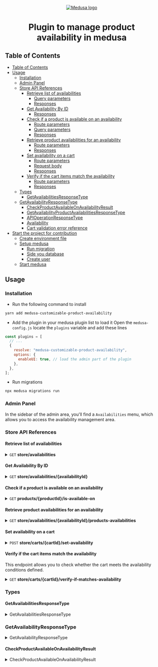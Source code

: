 <p align="center">
  <a href="https://www.medusajs.com">
  <picture>
    <source media="(prefers-color-scheme: dark)" srcset="https://user-images.githubusercontent.com/59018053/229103275-b5e482bb-4601-46e6-8142-244f531cebdb.svg">
    <source media="(prefers-color-scheme: light)" srcset="https://user-images.githubusercontent.com/59018053/229103726-e5b529a3-9b3f-4970-8a1f-c6af37f087bf.svg">
    <img alt="Medusa logo" src="https://user-images.githubusercontent.com/59018053/229103726-e5b529a3-9b3f-4970-8a1f-c6af37f087bf.svg">
    </picture>
  </a>
</p>

<h1 align="center">
  Plugin to manage product availability in medusa
</h1>

## Table of Contents

- [Table of Contents](#table-of-contents)
- [Usage](#usage)
  - [Installation](#installation)
  - [Admin Panel](#admin-panel)
  - [Store API References](#store-api-references)
    - [Retrieve list of availabilities](#retrieve-list-of-availabilities)
      - [Query parameters](#query-parameters)
      - [Responses](#responses)
    - [Get Availability By ID](#get-availability-by-id)
      - [Responses](#responses-1)
    - [Check if a product is available on an availability](#check-if-a-product-is-available-on-an-availability)
      - [Route parameters](#route-parameters)
      - [Query parameters](#query-parameters-1)
      - [Responses](#responses-2)
    - [Retrieve product availabilities for an availability](#retrieve-product-availabilities-for-an-availability)
      - [Route parameters](#route-parameters-1)
      - [Responses](#responses-3)
    - [Set availability on a cart](#set-availability-on-a-cart)
      - [Route parameters](#route-parameters-2)
      - [Request body](#request-body)
      - [Responses](#responses-4)
    - [Verify if the cart items match the availability](#verify-if-the-cart-items-match-the-availability)
      - [Route parameters](#route-parameters-3)
      - [Responses](#responses-5)
  - [Types](#types)
    - [GetAvailabilitiesResponseType](#getavailabilitiesresponsetype)
  - [GetAvailabilityResponseType](#getavailabilityresponsetype)
    - [CheckProductAvailableOnAvailabilityResult](#checkproductavailableonavailabilityresult)
    - [GetAvailabilityProductAvailabilitiesResponseType](#getavailabilityproductavailabilitiesresponsetype)
    - [APIOperationResponseType](#apioperationresponsetype)
    - [Availability](#availability)
    - [Cart validation error reference](#cart-validation-error-reference)
- [Start the project for contribution](#start-the-project-for-contribution)
  - [Create environment file](#create-environment-file)
  - [Setup medusa](#setup-medusa)
    - [Run migration](#run-migration)
    - [Side you database](#side-you-database)
    - [Create user](#create-user)
  - [Start medusa](#start-medusa)

## Usage

### Installation

- Run the following command to install

```bash
yarn add medusa-customizable-product-availability
```

- Add the plugin in your medusa plugin list to load it
  Open the `medusa-config.js` locate the `plugins` variable and add these lines

```js
const plugins = [
  // ...
  {
    resolve: "medusa-customizable-product-availability",
    options: {
      enableUI: true, // load the admin part of the plugin
    },
  },
];
```

- Run migrations

```bash
npx medusa migrations run
```

### Admin Panel

In the sidebar of the admin area, you'll find a `Availabilities` menu, which allows you to access the availability management area.

### Store API References

#### Retrieve list of availabilities

<details>
  <summary>
    <code>GET</code>
      <b>store/availabilities</b>
  </summary>

##### Query parameters

> | name       | type     | data type | description                                                                                                  |
> | ---------- | -------- | --------- | ------------------------------------------------------------------------------------------------------------ |
> | page       | optional | number    | The current page of the list. The default is `0`                                                             |
> | limit      | optional | number    | The size of the result                                                                                       |
> | forProduct | optional | string    | Allow to filter and only get availabilities related to a product. `forProduct` must be the id of the product |

##### Responses

> | http code | content-type       | response                                                        |
> | --------- | ------------------ | --------------------------------------------------------------- |
> | `200`     | `application/json` | [GetAvailabilitiesResponseType](#getavailabilitiesresponsetype) |

</details>

#### Get Availability By ID

<details>
  <summary>
    <code>GET</code>
      <b>store/availabilities/{availabilityId}</b>
  </summary>

##### Responses

> | http code | content-type       | response                                                    |
> | --------- | ------------------ | ----------------------------------------------------------- |
> | `200`     | `application/json` | [GetAvailabilityResponseType](#getavailabilityresponsetype) |

</details>

#### Check if a product is available on an availability

<details>
  <summary>
    <code>GET</code>
      <b>products/{productId}/is-available-on</b>
  </summary>

##### Route parameters

> | name      | type    | data type | description                                                |
> | --------- | ------- | --------- | ---------------------------------------------------------- |
> | productId | require | string    | The ID of the product whose availability you wish to check |

##### Query parameters

> | name           | type     | data type | description                               |
> | -------------- | -------- | --------- | ----------------------------------------- |
> | availabilityId | required | string    | The ID of the availability to be checked. |

##### Responses

> | http code | content-type       | response                                                                                |
> | --------- | ------------------ | --------------------------------------------------------------------------------------- |
> | `200`     | `application/json` | [CheckProductAvailableOnAvailabilityResult](#checkproductavailableonavailabilityresult) |

</details>

#### Retrieve product availabilities for an availability

<details>
  <summary>
    <code>GET</code>
      <b>store/availabilities/{availabilityId}/products-availabilities</b>
  </summary>

##### Route parameters

- `availabilityId` the id of the availability

##### Responses

> | http code | content-type       | response                                                                           |
> | --------- | ------------------ | ---------------------------------------------------------------------------------- |
> | `200`     | `application/json` | [GetAvailabilityProductAvailabilitiesResponseType](#getavailabilitiesresponsetype) |

</details>

#### Set availability on a cart

<details>
  <summary>
    <code>POST</code>
      <b>store/carts/{cartId}/set-availability</b>

  </summary>

##### Route parameters

- `cartId` the cart identifier on which you wish to define availability

##### Request body

> Must be a JSON object. Ensure that the `Content-Type` header is set `application/json`

> | property       | description                |
> | -------------- | -------------------------- |
> | availabilityId | The id of the availability |

##### Responses

> | http code | content-type       | response                                                                           |
> | --------- | ------------------ | ---------------------------------------------------------------------------------- |
> | `200`     | `application/json` | [GetAvailabilityProductAvailabilitiesResponseType](#getavailabilitiesresponsetype) |

</details>

#### Verify if the cart items match the availability

This endpoint allows you to check whether the cart meets the availability conditions defined.

<details>
  <summary>
    <code>GET</code>
      <b>store/carts/{cartId}/verify-if-matches-availability</b>

  </summary>

##### Route parameters

- `cartId` the cart identifier on which you wish to define availability

##### Responses

> | http code | content-type       | response                                                                         |
> | --------- | ------------------ | -------------------------------------------------------------------------------- |
> | `200`     | `application/json` | [APIOperationResponseType](#apioperationresponsetype)                            |
> | `400`     | `application/json` | [Reed more on cart validation error reference](#cart-validation-error-reference) |

</details>

### Types

#### GetAvailabilitiesResponseType

<details>
  <summary> GetAvailabilitiesResponseType </summary>

```ts
export interface GetAvailabilitiesResponseType {
  data: GetAvailabilitiesResponseData;
}

export interface GetAvailabilitiesResponseData {
  availabilities: Omit<Availability, "availabilityProducts">[];
  totalCount: number;
}
```

</details>

### GetAvailabilityResponseType

<details>
  <summary> GetAvailabilityResponseType </summary>

```ts
export interface GetAvailabilityResponseType {
  data: Omit<Availability, "availabilityProducts">;
}
```

</details>

#### CheckProductAvailableOnAvailabilityResult

<details>
  <summary> CheckProductAvailableOnAvailabilityResult </summary>

```ts
export interface CheckProductAvailableOnAvailabilityResult {
  data: {
    exists: boolean;
  };
}
```

#### GetAvailabilityProductAvailabilitiesResponseType

<details>
  <summary> GetAvailabilityProductAvailabilitiesResponseType </summary>

```ts
export interface GetAvailabilityProductAvailabilitiesResponseType {
  data: AvailabilityProduct[];
}
```

</details>

#### APIOperationResponseType

<details>
  <summary> APIOperationResponseType </summary>

```ts
export interface APIOperationResponseType {
  data: {
    success: boolean;
  };
}
```

</details>

#### Availability

<details>
  <summary> Availability </summary>

```ts
export interface Availability {
  id: string;
  created_at: Date;
  updated_at: Date;
  status: string;
  date: Date;
  availabilityProducts: AvailabilityProduct[];
}

export interface AvailabilityProduct {
  id: string;
  created_at: Date;
  updated_at: Date;
  quantity: number;
  product: Product; // medusa product
}
```

</details>

#### Cart validation error reference

The errors listed here are those related to the validation of the cart in relation to the defined availability.
The validation of the cart is done while completing it.

When a validation error is triggered, the HTTP code of the response is `422`.
And the response is in the form of

```ts
enum CartValidationErrorCode {
  AVAILABILITY_EXPIRED = "AVAILABILITY_EXPIRED",
  AVAILABILITY_INACTIVE = "AVAILABILITY_INACTIVE",
  AVAILABILITY_NOT_SET_ON_CART = "AVAILABILITY_NOT_SET_ON_CART",
  PRODUCT_NOT_AVAILABLE_ON_AVAILABILITY = "PRODUCT_NOT_AVAILABLE_ON_AVAILABILITY",
  PRODUCT_NO_LONGER_AVAILABLE_ON_AVAILABILITY = "PRODUCT_NO_LONGER_AVAILABLE_ON_AVAILABILITY",
  AVAILABLE_QUANTITY_EXCEEDED = "AVAILABLE_QUANTITY_EXCEEDED",
}

type ErrorResponse {
  message: string;
  code: CartValidationErrorCode;
  payload?: object;
}
```

The `payload` property provides more information about the error, which can be used to provide more edifying information to the user. This property can vary depending on the error.

Error codes details

- `AVAILABILITY_EXPIRED` the date defined on the availability is passed
- `AVAILABILITY_INACTIVE` the availability is disabled by the admin
- `AVAILABILITY_NOT_SET_ON_CART` you don't define an availability on the cart you are trying to complete. See how [here](#set-availability-on-a-cart)
- `PRODUCT_NOT_AVAILABLE_ON_AVAILABILITY` a product of the cart is not defined as available on the availability defined on the cart
  In this case the payload is in this form

```ts
type Payload = {
  productTitle: string; // the title of the product
};
```

- `PRODUCT_NO_LONGER_AVAILABLE_ON_AVAILABILITY` the availability quantity defined for the product is out of stock. The payload is in same type as `PRODUCT_NOT_AVAILABLE_ON_AVAILABILITY` error.

- `AVAILABLE_QUANTITY_EXCEEDED` the quantity of products requested for purchase is less than the quantity available according to availability.
  In this case the payload look like this

```ts
type Payload = {
  availableQuantity: number; // the now available quantity
};
```

## Start the project for contribution

### Create environment file

Run the following command to create the environment from example file

```bash
cp .env.template .env
```

> You can keep the environment variables value if you are going to use the
> provided docker compose

### Setup medusa

Before you start medusa setup ensure that you start the database with the following command

```bash
docker compose up
```

#### Run migration

Run the following command to apply migrations

```bash
yarn medusa migrations run
```

#### Side you database

```bash
yarn seed
```

#### Create user

```bash
npx medusa user -e some@email.com -p some-password
```

### Start medusa

```bash
yarn dev
```
